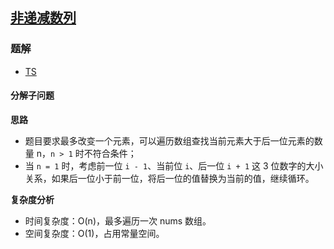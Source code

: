 ## [非递减数列](https://leetcode.cn/problems/non-decreasing-array/)

### 题解
+ [TS](../../ts/768/665.ts)

#### 分解子问题
**思路**
+ 题目要求最多改变一个元素，可以遍历数组查找当前元素大于后一位元素的数量 n，`n > 1` 时不符合条件；
+ 当 `n = 1` 时，考虑前一位 `i - 1`、当前位 `i`、后一位 `i + 1` 这 3 位数字的大小关系，如果后一位小于前一位，将后一位的值替换为当前的值，继续循环。

**复杂度分析**
+ 时间复杂度：O(n)，最多遍历一次 nums 数组。
+ 空间复杂度：O(1)，占用常量空间。